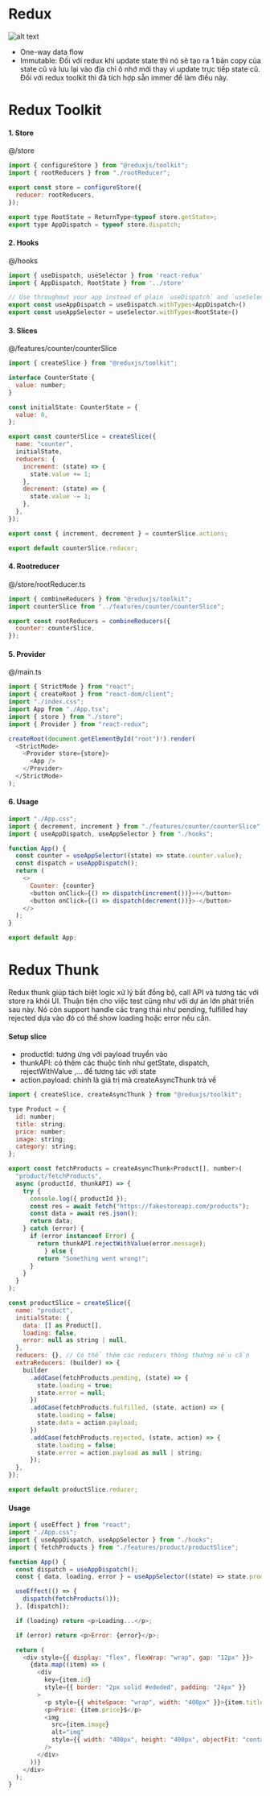 # Redux

![alt text](image.png)

- One-way data flow
- Immutable:
  Đối với redux khi update state thì nó sẽ tạo ra 1 bản copy của state cũ và lưu lại vào địa chỉ ô nhớ mới thay vì update trực tiếp state cũ. Đối với redux toolkit thì đã tích hợp sẵn immer để làm điều này.

# Redux Toolkit

#### 1. Store

@/store

```javascript
import { configureStore } from "@reduxjs/toolkit";
import { rootReducers } from "./rootReducer";

export const store = configureStore({
  reducer: rootReducers,
});

export type RootState = ReturnType<typeof store.getState>;
export type AppDispatch = typeof store.dispatch;
```

#### 2. Hooks

@/hooks

```javascript
import { useDispatch, useSelector } from 'react-redux'
import { AppDispatch, RootState } from '../store'

// Use throughout your app instead of plain `useDispatch` and `useSelector`
export const useAppDispatch = useDispatch.withTypes<AppDispatch>()
export const useAppSelector = useSelector.withTypes<RootState>()
```

#### 3. Slices

@/features/counter/counterSlice

```javascript
import { createSlice } from "@reduxjs/toolkit";

interface CounterState {
  value: number;
}

const initialState: CounterState = {
  value: 0,
};

export const counterSlice = createSlice({
  name: "counter",
  initialState,
  reducers: {
    increment: (state) => {
      state.value += 1;
    },
    decrement: (state) => {
      state.value -= 1;
    },
  },
});

export const { increment, decrement } = counterSlice.actions;

export default counterSlice.reducer;
```

#### 4. Rootreducer

@/store/rootReducer.ts

```javascript
import { combineReducers } from "@reduxjs/toolkit";
import counterSlice from "../features/counter/counterSlice";

export const rootReducers = combineReducers({
  counter: counterSlice,
});
```

#### 5. Provider

@/main.ts

```javascript
import { StrictMode } from "react";
import { createRoot } from "react-dom/client";
import "./index.css";
import App from "./App.tsx";
import { store } from "./store";
import { Provider } from "react-redux";

createRoot(document.getElementById("root")!).render(
  <StrictMode>
    <Provider store={store}>
      <App />
    </Provider>
  </StrictMode>
);
```

#### 6. Usage

```javascript
import "./App.css";
import { decrement, increment } from "./features/counter/counterSlice";
import { useAppDispatch, useAppSelector } from "./hooks";

function App() {
  const counter = useAppSelector((state) => state.counter.value);
  const dispatch = useAppDispatch();
  return (
    <>
      Counter: {counter}
      <button onClick={() => dispatch(increment())}>+</button>
      <button onClick={() => dispatch(decrement())}>-</button>
    </>
  );
}

export default App;
```

# Redux Thunk

Redux thunk giúp tách biệt logic xử lý bất đồng bộ, call API và tương tác với store ra khỏi UI. Thuận tiện cho việc test cũng như với dự án lớn phát triển sau này. Nó còn support handle các trạng thái như pending, fulfilled hay rejected dựa vào đó có thể show loading hoặc error nếu cần.

#### Setup slice

- productId: tương ứng với payload truyền vào
- thunkAPI: có thêm các thuộc tính như getState, dispatch, rejectWithValue ,... để tương tác với state
- action.payload: chính là giá trị mà createAsyncThunk trả về

```javascript
import { createSlice, createAsyncThunk } from "@reduxjs/toolkit";

type Product = {
  id: number;
  title: string;
  price: number;
  image: string;
  category: string;
};

export const fetchProducts = createAsyncThunk<Product[], number>(
  "product/fetchProducts",
  async (productId, thunkAPI) => {
    try {
      console.log({ productId });
      const res = await fetch("https://fakestoreapi.com/products");
      const data = await res.json();
      return data;
    } catch (error) {
      if (error instanceof Error) {
        return thunkAPI.rejectWithValue(error.message);
          } else {
        return "Something went wrong!";
      }
    }
  }
);

const productSlice = createSlice({
  name: "product",
  initialState: {
    data: [] as Product[],
    loading: false,
    error: null as string | null,
  },
  reducers: {}, // Có thể thêm các reducers thông thường nếu cần
  extraReducers: (builder) => {
    builder
      .addCase(fetchProducts.pending, (state) => {
        state.loading = true;
        state.error = null;
      })
      .addCase(fetchProducts.fulfilled, (state, action) => {
        state.loading = false;
        state.data = action.payload;
      })
      .addCase(fetchProducts.rejected, (state, action) => {
        state.loading = false;
        state.error = action.payload as null | string;
      });
  },
});

export default productSlice.reducer;
```

#### Usage

```javascript
import { useEffect } from "react";
import "./App.css";
import { useAppDispatch, useAppSelector } from "./hooks";
import { fetchProducts } from "./features/product/productSlice";

function App() {
  const dispatch = useAppDispatch();
  const { data, loading, error } = useAppSelector((state) => state.product);

  useEffect(() => {
    dispatch(fetchProducts(1));
  }, [dispatch]);

  if (loading) return <p>Loading...</p>;

  if (error) return <p>Error: {error}</p>;

  return (
    <div style={{ display: "flex", flexWrap: "wrap", gap: "12px" }}>
      {data.map((item) => (
        <div
          key={item.id}
          style={{ border: "2px solid #ededed", padding: "24px" }}
        >
          <p style={{ whiteSpace: "wrap", width: "400px" }}>{item.title}</p>
          <p>Price: {item.price}$</p>
          <img
            src={item.image}
            alt="img"
            style={{ width: "400px", height: "400px", objectFit: "contain" }}
          />
        </div>
      ))}
    </div>
  );
}
```
